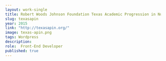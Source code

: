 ```yaml
---
layout: work-single
title: Robert Woods Johnson Foundation Texas Academic Progression in Nursing
slug: texasapin
year: 2015
link: "http://texasapin.org/"
image: texas-apin.png
tags: Wordpress
description:
role:  Front-End Developer
published: true
---
```

